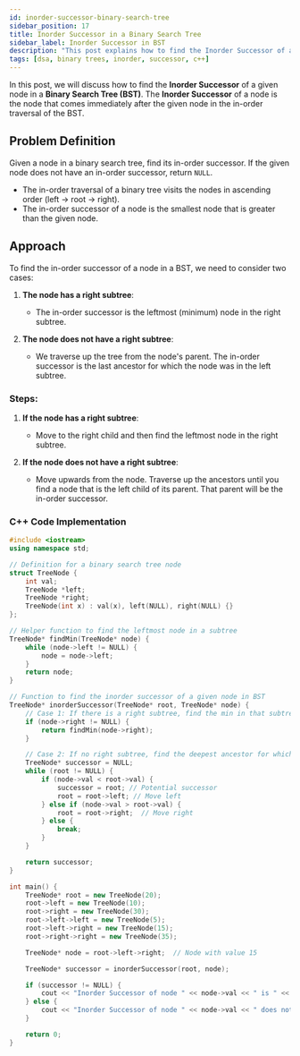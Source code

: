 ```yaml
---
id: inorder-successor-binary-search-tree
sidebar_position: 17
title: Inorder Successor in a Binary Search Tree
sidebar_label: Inorder Successor in BST
description: "This post explains how to find the Inorder Successor of a node in a Binary Search Tree (BST) in C++, with code examples and detailed explanations."
tags: [dsa, binary trees, inorder, successor, c++]
---
```


In this post, we will discuss how to find the **Inorder Successor** of a given node in a **Binary Search Tree (BST)**. The **Inorder Successor** of a node is the node that comes immediately after the given node in the in-order traversal of the BST.

## Problem Definition
Given a node in a binary search tree, find its in-order successor. If the given node does not have an in-order successor, return `NULL`.

- The in-order traversal of a binary tree visits the nodes in ascending order (left → root → right).
- The in-order successor of a node is the smallest node that is greater than the given node.

## Approach
To find the in-order successor of a node in a BST, we need to consider two cases:

1. **The node has a right subtree**:
   - The in-order successor is the leftmost (minimum) node in the right subtree.
   
2. **The node does not have a right subtree**:
   - We traverse up the tree from the node's parent. The in-order successor is the last ancestor for which the node was in the left subtree.

### Steps:
1. **If the node has a right subtree**:
   - Move to the right child and then find the leftmost node in the right subtree.
   
2. **If the node does not have a right subtree**:
   - Move upwards from the node. Traverse up the ancestors until you find a node that is the left child of its parent. That parent will be the in-order successor.

### C++ Code Implementation

```cpp
#include <iostream>
using namespace std;

// Definition for a binary search tree node
struct TreeNode {
    int val;
    TreeNode *left;
    TreeNode *right;
    TreeNode(int x) : val(x), left(NULL), right(NULL) {}
};

// Helper function to find the leftmost node in a subtree
TreeNode* findMin(TreeNode* node) {
    while (node->left != NULL) {
        node = node->left;
    }
    return node;
}

// Function to find the inorder successor of a given node in BST
TreeNode* inorderSuccessor(TreeNode* root, TreeNode* node) {
    // Case 1: If there is a right subtree, find the min in that subtree
    if (node->right != NULL) {
        return findMin(node->right);
    }

    // Case 2: If no right subtree, find the deepest ancestor for which the node is in the left subtree
    TreeNode* successor = NULL;
    while (root != NULL) {
        if (node->val < root->val) {
            successor = root; // Potential successor
            root = root->left; // Move left
        } else if (node->val > root->val) {
            root = root->right;  // Move right
        } else {
            break;
        }
    }

    return successor;
}

int main() {
    TreeNode* root = new TreeNode(20);
    root->left = new TreeNode(10);
    root->right = new TreeNode(30);
    root->left->left = new TreeNode(5);
    root->left->right = new TreeNode(15);
    root->right->right = new TreeNode(35);

    TreeNode* node = root->left->right;  // Node with value 15

    TreeNode* successor = inorderSuccessor(root, node);

    if (successor != NULL) {
        cout << "Inorder Successor of node " << node->val << " is " << successor->val << endl;
    } else {
        cout << "Inorder Successor of node " << node->val << " does not exist." << endl;
    }

    return 0;
}
